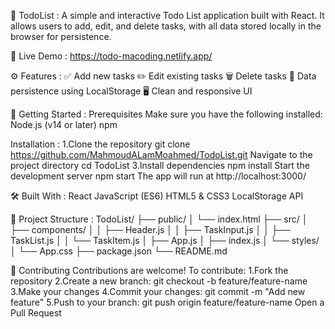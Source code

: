 📝 TodoList :
A simple and interactive Todo List application built with React. It allows users to add, edit, and delete tasks, with all data stored locally in the browser for persistence.

🔗 Live Demo :
https://todo-macoding.netlify.app/

⚙️ Features :
✅ Add new tasks
✏️ Edit existing tasks
🗑️ Delete tasks
💾 Data persistence using LocalStorage
🖥️ Clean and responsive UI

🚀 Getting Started :
Prerequisites
Make sure you have the following installed:
Node.js (v14 or later)
npm

Installation :
1.Clone the repository
git clone https://github.com/MahmoudALamMoahmed/TodoList.git
Navigate to the project directory
cd TodoList
3.Install dependencies
npm install
Start the development server
npm start
The app will run at http://localhost:3000/

🛠️ Built With :
React
JavaScript (ES6)
HTML5 & CSS3
LocalStorage API

📁 Project Structure :
TodoList/
├── public/
│   └── index.html
├── src/
│   ├── components/
│   │   ├── Header.js
│   │   ├── TaskInput.js
│   │   ├── TaskList.js
│   │   └── TaskItem.js
│   ├── App.js
│   ├── index.js
│   └── styles/
│       └── App.css
├── package.json
└── README.md

🤝 Contributing
Contributions are welcome! To contribute:
1.Fork the repository
2.Create a new branch:
git checkout -b feature/feature-name
3.Make your changes
4.Commit your changes:
git commit -m "Add new feature"
5.Push to your branch:
git push origin feature/feature-name
Open a Pull Request
